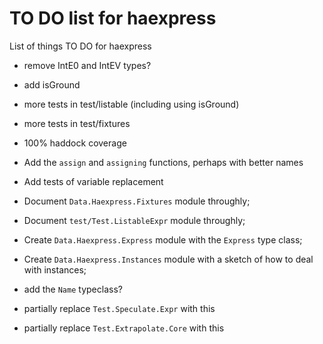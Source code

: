 TO DO list for haexpress
========================

List of things TO DO for haexpress

* remove IntE0 and IntEV types?

* add isGround

* more tests in test/listable (including using isGround)

* more tests in test/fixtures

* 100% haddock coverage

* Add the `assign` and `assigning` functions, perhaps with better names

* Add tests of variable replacement

* Document `Data.Haexpress.Fixtures` module throughly;

* Document `test/Test.ListableExpr` module throughly;

* Create `Data.Haexpress.Express` module with the `Express` type class;

* Create `Data.Haexpress.Instances` module with a sketch of how to deal with instances;

* add the `Name` typeclass?

* partially replace `Test.Speculate.Expr` with this

* partially replace `Test.Extrapolate.Core` with this
